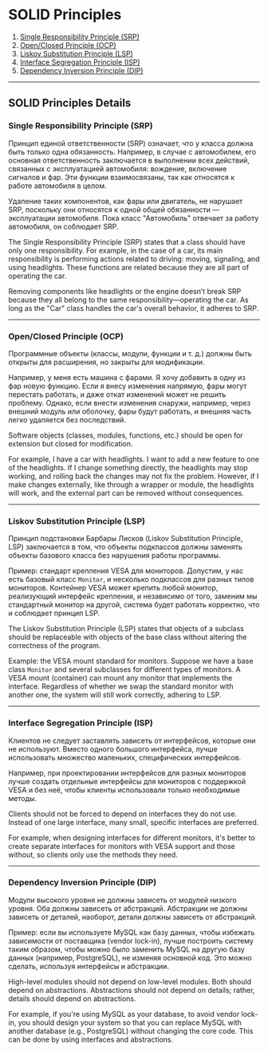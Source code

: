 # SOLID Principles

1. [Single Responsibility Principle (SRP)](#single-responsibility-principle-srp)
2. [Open/Closed Principle (OCP)](#open-closed-principle-ocp)
3. [Liskov Substitution Principle (LSP)](#liskov-substitution-principle-lsp)
4. [Interface Segregation Principle (ISP)](#interface-segregation-principle-isp)
5. [Dependency Inversion Principle (DIP)](#dependency-inversion-principle-dip)

---

## SOLID Principles Details

### Single Responsibility Principle (SRP) <a id="single-responsibility-principle-srp"></a>
  
Принцип единой ответственности (SRP) означает, что у класса должна быть только одна обязанность. Например, в случае с автомобилем, его основная ответственность заключается в выполнении всех действий, связанных с эксплуатацией автомобиля: вождение, включение сигналов и фар. Эти функции взаимосвязаны, так как относятся к работе автомобиля в целом.

Удаление таких компонентов, как фары или двигатель, не нарушает SRP, поскольку они относятся к одной общей обязанности — эксплуатации автомобиля. Пока класс "Автомобиль" отвечает за работу автомобиля, он соблюдает SRP.


The Single Responsibility Principle (SRP) states that a class should have only one responsibility. For example, in the case of a car, its main responsibility is performing actions related to driving: moving, signaling, and using headlights. These functions are related because they are all part of operating the car.

Removing components like headlights or the engine doesn’t break SRP because they all belong to the same responsibility—operating the car. As long as the "Car" class handles the car's overall behavior, it adheres to SRP.

---

### Open/Closed Principle (OCP) <a id="open-closed-principle-ocp"></a>
  
Программные объекты (классы, модули, функции и т. д.) должны быть открыты для расширения, но закрыты для модификации.

Например, у меня есть машина с фарами. Я хочу добавить в одну из фар новую функцию. Если я внесу изменения напрямую, фары могут перестать работать, и даже откат изменений может не решить проблему. Однако, если внести изменения снаружи, например, через внешний модуль или оболочку, фары будут работать, и внешняя часть легко удаляется без последствий.


Software objects (classes, modules, functions, etc.) should be open for extension but closed for modification.

For example, I have a car with headlights. I want to add a new feature to one of the headlights. If I change something directly, the headlights may stop working, and rolling back the changes may not fix the problem. However, if I make changes externally, like through a wrapper or module, the headlights will work, and the external part can be removed without consequences.

---

### Liskov Substitution Principle (LSP) <a id="liskov-substitution-principle-lsp"></a>
  
Принцип подстановки Барбары Лисков (Liskov Substitution Principle, LSP) заключается в том, что объекты подклассов должны заменять объекты базового класса без нарушения работы программы.

Пример: стандарт крепления VESA для мониторов. Допустим, у нас есть базовый класс `Monitor`, и несколько подклассов для разных типов мониторов. Контейнер VESA может крепить любой монитор, реализующий интерфейс крепления, и независимо от того, заменим мы стандартный монитор на другой, система будет работать корректно, что и соблюдает принцип LSP.


The Liskov Substitution Principle (LSP) states that objects of a subclass should be replaceable with objects of the base class without altering the correctness of the program.

Example: the VESA mount standard for monitors. Suppose we have a base class `Monitor` and several subclasses for different types of monitors. A VESA mount (container) can mount any monitor that implements the interface. Regardless of whether we swap the standard monitor with another one, the system will still work correctly, adhering to LSP.

---

### Interface Segregation Principle (ISP) <a id="interface-segregation-principle-isp"></a>
  
Клиентов не следует заставлять зависеть от интерфейсов, которые они не используют. Вместо одного большого интерфейса, лучше использовать множество маленьких, специфических интерфейсов.

Например, при проектировании интерфейсов для разных мониторов лучше создать отдельные интерфейсы для мониторов с поддержкой VESA и без неё, чтобы клиенты использовали только необходимые методы.


Clients should not be forced to depend on interfaces they do not use. Instead of one large interface, many small, specific interfaces are preferred.

For example, when designing interfaces for different monitors, it's better to create separate interfaces for monitors with VESA support and those without, so clients only use the methods they need.

---

### Dependency Inversion Principle (DIP) <a id="dependency-inversion-principle-dip"></a>
  
Модули высокого уровня не должны зависеть от модулей низкого уровня. Оба должны зависеть от абстракций. Абстракции не должны зависеть от деталей, наоборот, детали должны зависеть от абстракций.

Пример: если вы используете MySQL как базу данных, чтобы избежать зависимости от поставщика (vendor lock-in), лучше построить систему таким образом, чтобы можно было заменить MySQL на другую базу данных (например, PostgreSQL), не изменяя основной код. Это можно сделать, используя интерфейсы и абстракции.


High-level modules should not depend on low-level modules. Both should depend on abstractions. Abstractions should not depend on details; rather, details should depend on abstractions.

For example, if you're using MySQL as your database, to avoid vendor lock-in, you should design your system so that you can replace MySQL with another database (e.g., PostgreSQL) without changing the core code. This can be done by using interfaces and abstractions.